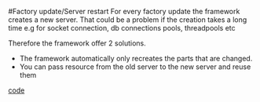 #Factory update/Server restart
For every factory update the framework creates a new server.
That could be a problem if the creation takes a long time e.g for socket connection, db connections pools, threadpools etc

Therefore the framework offer 2 solutions.
* The framework automatically only recreates the parts that are changed.
* You can pass resource from the old server to the new server and reuse them

[code](https://github.com/factoryfx/factoryfx/tree/master/docu/src/main/java/de/factoryfx/docu/polymorphism)